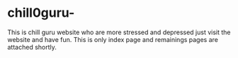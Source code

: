# chill0guru-
This is chill guru website who are more stressed and depressed just visit the website and have fun. This is only index page and remainings pages are attached shortly.
